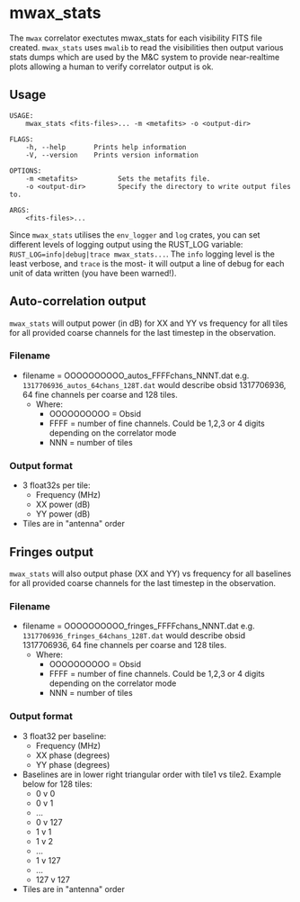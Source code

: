 # mwax_stats
The `mwax` correlator exectutes mwax_stats for each visibility FITS file created. `mwax_stats` uses `mwalib` to read the visibilities then output various stats dumps which are used by the M&C system to provide near-realtime plots allowing a human to verify correlator output is ok. 

## Usage
```
USAGE:
    mwax_stats <fits-files>... -m <metafits> -o <output-dir>

FLAGS:
    -h, --help       Prints help information
    -V, --version    Prints version information

OPTIONS:
    -m <metafits>          Sets the metafits file.
    -o <output-dir>        Specify the directory to write output files to.

ARGS:
    <fits-files>...
```
Since `mwax_stats` utilises the `env_logger` and `log` crates, you can set different levels of logging output using the RUST_LOG variable:
```RUST_LOG=info|debug|trace mwax_stats...```. The `info` logging level is the least verbose, and `trace` is the most- it will output a line of debug for each unit of data written (you have been warned!).

## Auto-correlation output
`mwax_stats` will output power (in dB) for XX and YY vs frequency for all tiles for all provided coarse channels for the last timestep in the observation.

### Filename
* filename = OOOOOOOOOO_autos_FFFFchans_NNNT.dat e.g. `1317706936_autos_64chans_128T.dat` would describe obsid 1317706936, 64 fine channels per coarse and 128 tiles.
    * Where:
        * OOOOOOOOOO = Obsid
        * FFFF = number of fine channels. Could be 1,2,3 or 4 digits depending on the correlator mode
        * NNN = number of tiles

### Output format
* 3 float32s per tile: 
    * Frequency (MHz)
    * XX power (dB)
    * YY power (dB)
* Tiles are in "antenna" order

## Fringes output
`mwax_stats` will also output phase (XX and YY) vs frequency for all baselines for all provided coarse channels for the last timestep in the observation.

### Filename
* filename = OOOOOOOOOO_fringes_FFFFchans_NNNT.dat e.g. `1317706936_fringes_64chans_128T.dat` would describe obsid 1317706936, 64 fine channels per coarse and 128 tiles.
    * Where:
        * OOOOOOOOOO = Obsid
        * FFFF = number of fine channels. Could be 1,2,3 or 4 digits depending on the correlator mode
        * NNN = number of tiles

### Output format
* 3 float32 per baseline:
    * Frequency (MHz)
    * XX phase (degrees)
    * YY phase (degrees)
* Baselines are in lower right triangular order with tile1 vs tile2. Example below for 128 tiles: 
    * 0 v 0 
    * 0 v 1 
    * ...
    * 0 v 127
    * 1 v 1
    * 1 v 2
    * ...
    * 1 v 127
    * ...
    * 127 v 127
* Tiles are in "antenna" order